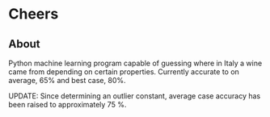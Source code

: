 # Cheers


## About
Python machine learning program capable of guessing where in Italy a wine came from depending on certain properties. 
Currently accurate to on average, 65% and best case, 80%. 

UPDATE: Since determining an outlier constant, average case accuracy has been raised to approximately 75 %. 

